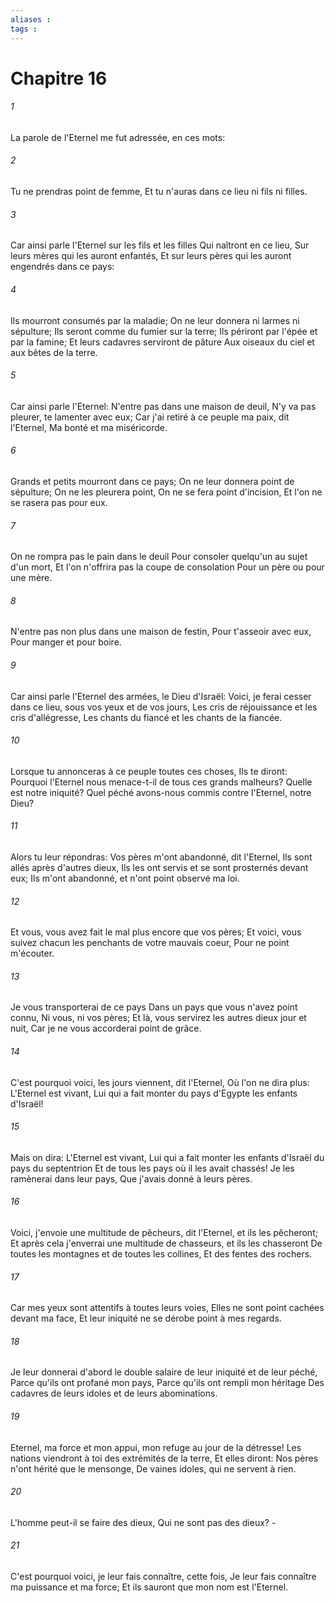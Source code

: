 ```yaml
---
aliases : 
tags : 
---
```


# Chapitre 16

###### 1
La parole de l'Eternel me fut adressée, en ces mots:
###### 2
Tu ne prendras point de femme, Et tu n'auras dans ce lieu ni fils ni filles.
###### 3
Car ainsi parle l'Eternel sur les fils et les filles Qui naîtront en ce lieu, Sur leurs mères qui les auront enfantés, Et sur leurs pères qui les auront engendrés dans ce pays:
###### 4
Ils mourront consumés par la maladie; On ne leur donnera ni larmes ni sépulture; Ils seront comme du fumier sur la terre; Ils périront par l'épée et par la famine; Et leurs cadavres serviront de pâture Aux oiseaux du ciel et aux bêtes de la terre.
###### 5
Car ainsi parle l'Eternel: N'entre pas dans une maison de deuil, N'y va pas pleurer, te lamenter avec eux; Car j'ai retiré à ce peuple ma paix, dit l'Eternel, Ma bonté et ma miséricorde.
###### 6
Grands et petits mourront dans ce pays; On ne leur donnera point de sépulture; On ne les pleurera point, On ne se fera point d'incision, Et l'on ne se rasera pas pour eux.
###### 7
On ne rompra pas le pain dans le deuil Pour consoler quelqu'un au sujet d'un mort, Et l'on n'offrira pas la coupe de consolation Pour un père ou pour une mère.
###### 8
N'entre pas non plus dans une maison de festin, Pour t'asseoir avec eux, Pour manger et pour boire.
###### 9
Car ainsi parle l'Eternel des armées, le Dieu d'Israël: Voici, je ferai cesser dans ce lieu, sous vos yeux et de vos jours, Les cris de réjouissance et les cris d'allégresse, Les chants du fiancé et les chants de la fiancée.
###### 10
Lorsque tu annonceras à ce peuple toutes ces choses, Ils te diront: Pourquoi l'Eternel nous menace-t-il de tous ces grands malheurs? Quelle est notre iniquité? Quel péché avons-nous commis contre l'Eternel, notre Dieu?
###### 11
Alors tu leur répondras: Vos pères m'ont abandonné, dit l'Eternel, Ils sont allés après d'autres dieux, Ils les ont servis et se sont prosternés devant eux; Ils m'ont abandonné, et n'ont point observé ma loi.
###### 12
Et vous, vous avez fait le mal plus encore que vos pères; Et voici, vous suivez chacun les penchants de votre mauvais coeur, Pour ne point m'écouter.
###### 13
Je vous transporterai de ce pays Dans un pays que vous n'avez point connu, Ni vous, ni vos pères; Et là, vous servirez les autres dieux jour et nuit, Car je ne vous accorderai point de grâce.
###### 14
C'est pourquoi voici, les jours viennent, dit l'Eternel, Où l'on ne dira plus: L'Eternel est vivant, Lui qui a fait monter du pays d'Egypte les enfants d'Israël!
###### 15
Mais on dira: L'Eternel est vivant, Lui qui a fait monter les enfants d'Israël du pays du septentrion Et de tous les pays où il les avait chassés! Je les ramènerai dans leur pays, Que j'avais donné à leurs pères.
###### 16
Voici, j'envoie une multitude de pêcheurs, dit l'Eternel, et ils les pêcheront; Et après cela j'enverrai une multitude de chasseurs, et ils les chasseront De toutes les montagnes et de toutes les collines, Et des fentes des rochers.
###### 17
Car mes yeux sont attentifs à toutes leurs voies, Elles ne sont point cachées devant ma face, Et leur iniquité ne se dérobe point à mes regards.
###### 18
Je leur donnerai d'abord le double salaire de leur iniquité et de leur péché, Parce qu'ils ont profané mon pays, Parce qu'ils ont rempli mon héritage Des cadavres de leurs idoles et de leurs abominations.
###### 19
Eternel, ma force et mon appui, mon refuge au jour de la détresse! Les nations viendront à toi des extrémités de la terre, Et elles diront: Nos pères n'ont hérité que le mensonge, De vaines idoles, qui ne servent à rien.
###### 20
L'homme peut-il se faire des dieux, Qui ne sont pas des dieux? -
###### 21
C'est pourquoi voici, je leur fais connaître, cette fois, Je leur fais connaître ma puissance et ma force; Et ils sauront que mon nom est l'Eternel.
